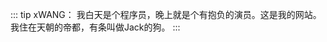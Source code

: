 ::: tip xWANG：
我白天是个程序员，晚上就是个有抱负的演员。这是我的网站。我住在天朝的帝都，有条叫做Jack的狗。
:::







<!-- 样式 -->
<style>
.container[data-v-7f5fbed2]{
    max-width: 65rem;
}
</style>